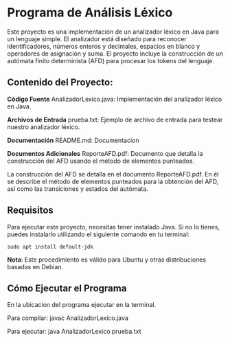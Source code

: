 # Programa de Análisis Léxico

Este proyecto es una implementación de un analizador léxico en Java para un lenguaje simple. El analizador está diseñado para reconocer identificadores, números enteros y decimales, espacios en blanco y operadores de asignación y suma. El proyecto incluye la construcción de un autómata finito determinista (AFD) para procesar los tokens del lenguaje.

## Contenido del Proyecto:

**Código Fuente**
AnalizadorLexico.java: Implementación del analizador léxico en Java.

**Archivos de Entrada**
prueba.txt: Ejemplo de archivo de entrada para testear nuestro analizador léxico.

**Documentación**
README.md: Documentacion

**Documentos Adicionales**
ReporteAFD.pdf: Documento que detalla la construcción del AFD usando el método de elementos punteados.

La construcción del AFD se detalla en el documento ReporteAFD.pdf. En él se describe el método de elementos punteados para la obtención del AFD, así como las transiciones y estados del autómata.

## Requisitos

Para ejecutar este proyecto, necesitas tener instalado Java. Si no lo tienes, puedes instalarlo utilizando el siguiente comando en tu terminal:

    sudo apt install default-jdk

**Nota**: Este procedimiento es válido para Ubuntu y otras distribuciones basadas en Debian.

## Cómo Ejecutar el Programa
En la ubicacion del programa ejecutar en la terminal.

Para compilar:
    javac AnalizadorLexico.java

Para ejecutar:
    java AnalizadorLexico prueba.txt



